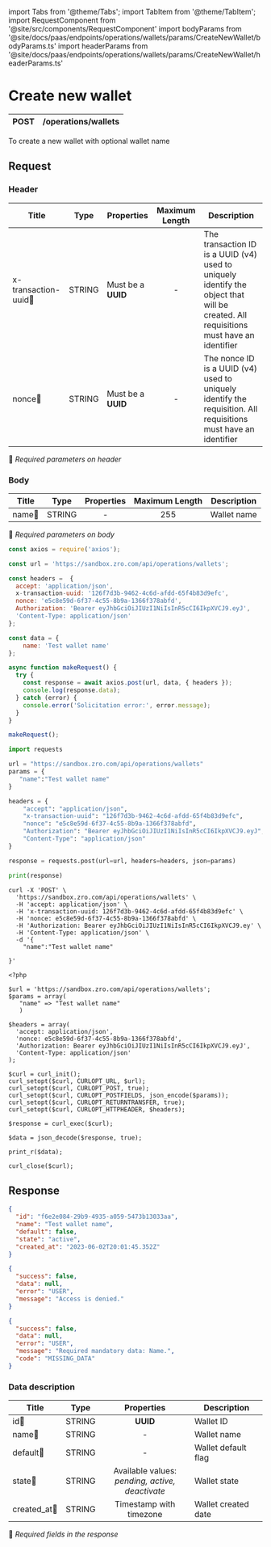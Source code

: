 import Tabs from '@theme/Tabs';
import TabItem from '@theme/TabItem';
import RequestComponent from '@site/src/components/RequestComponent'
import bodyParams from '@site/docs/paas/endpoints/operations/wallets/params/CreateNewWallet/bodyParams.ts'
import headerParams from '@site/docs/paas/endpoints/operations/wallets/params/CreateNewWallet/headerParams.ts'


# Create new wallet

| POST      | /operations/wallets|
| --------- | -------------------|

To create a new wallet with optional wallet name


## Request 

<RequestComponent headerParams={headerParams} bodyParams={bodyParams} selectorBaseUrl="paas" endpoint="/operations/wallets" method="post">

### Header

| Title                                    | Type       | Properties         | Maximum Length  | Description                                                                                                                           |
| ---------------------------------------- | :---------:|--------------------|:--------------: |-------------------------------------------------------------------------------------------------------------------------------------- |
| x-transaction-uuid:small_orange_diamond: | STRING     | Must be a **UUID** | -               | The transaction ID is a UUID (v4) used to uniquely identify the object that will be created. All requisitions must have an identifier |
| nonce:small_orange_diamond:              | STRING     | Must be a **UUID** | -               | The nonce ID is a UUID (v4) used to uniquely identify the requisition. All requisitions must have an identifier                       |
:small_orange_diamond: *Required parameters on header*

### Body

| Title                                | Type       | Properties | Maximum Length  | Description |
| -------------------------------------| :---------:|:----------:|:--------------: |-------------|
| name:small_orange_diamond:           | STRING     | -          | 255             | Wallet name |
:small_orange_diamond: *Required parameters on body*


<Tabs>
<TabItem value="js" label="NodeJS">

```js title=Axios
const axios = require('axios');

const url = 'https://sandbox.zro.com/api/operations/wallets';

const headers =  {
  accept: 'application/json',
  x-transaction-uuid: '126f7d3b-9462-4c6d-afdd-65f4b83d9efc',
  nonce: 'e5c8e59d-6f37-4c55-8b9a-1366f378abfd',
  Authorization: 'Bearer eyJhbGciOiJIUzI1NiIsInR5cCI6IkpXVCJ9.eyJ',
  'Content-Type: application/json'
};

const data = {
    name: 'Test wallet name'
};

async function makeRequest() {
  try {
    const response = await axios.post(url, data, { headers });
    console.log(response.data);
  } catch (error) {
    console.error('Solicitation error:', error.message);
  }
}

makeRequest();
```
</TabItem>
<TabItem value="py" label="Python">

```python title=Requests
import requests

url = "https://sandbox.zro.com/api/operations/wallets"
params = {
   "name":"Test wallet name"
}

headers = {
    "accept": "application/json",
    "x-transaction-uuid": "126f7d3b-9462-4c6d-afdd-65f4b83d9efc",
    "nonce": "e5c8e59d-6f37-4c55-8b9a-1366f378abfd",
    "Authorization": "Bearer eyJhbGciOiJIUzI1NiIsInR5cCI6IkpXVCJ9.eyJ",
    "Content-Type": "application/json"
}

response = requests.post(url=url, headers=headers, json=params)

print(response)
```
</TabItem>
<TabItem value="shell" label="Shell">

```shell title=CURL
curl -X 'POST' \
  'https://sandbox.zro.com/api/operations/wallets' \
  -H 'accept: application/json' \
  -H 'x-transaction-uuid: 126f7d3b-9462-4c6d-afdd-65f4b83d9efc' \
  -H 'nonce: e5c8e59d-6f37-4c55-8b9a-1366f378abfd' \
  -H 'Authorization: Bearer eyJhbGciOiJIUzI1NiIsInR5cCI6IkpXVCJ9.ey' \
  -H 'Content-Type: application/json' \
  -d '{
    "name":"Test wallet name"

}'
```
</TabItem>
<TabItem value="php" label="PHP">

```shell title=CURL
<?php

$url = 'https://sandbox.zro.com/api/operations/wallets';
$params = array(
   "name" => "Test wallet name"
   )

$headers = array(
  'accept: application/json',
  'nonce: e5c8e59d-6f37-4c55-8b9a-1366f378abfd',
  'Authorization: Bearer eyJhbGciOiJIUzI1NiIsInR5cCI6IkpXVCJ9.eyJ',
  'Content-Type: application/json'
);

$curl = curl_init();
curl_setopt($curl, CURLOPT_URL, $url);
curl_setopt($curl, CURLOPT_POST, true);
curl_setopt($curl, CURLOPT_POSTFIELDS, json_encode($params));
curl_setopt($curl, CURLOPT_RETURNTRANSFER, true);
curl_setopt($curl, CURLOPT_HTTPHEADER, $headers);

$response = curl_exec($curl);

$data = json_decode($response, true);

print_r($data);

curl_close($curl);
```
</TabItem>
</Tabs>

## Response

<Tabs>
<TabItem value="200" label="200">

```json  title=/operations/wallets
{
  "id": "f6e2e084-29b9-4935-a059-5473b13033aa",
  "name": "Test wallet name",
  "default": false,
  "state": "active",
  "created_at": "2023-06-02T20:01:45.352Z"
}
```
</TabItem>
<TabItem value="401" label="401">

```json  title=/operations/wallets
{
  "success": false,
  "data": null,
  "error": "USER",
  "message": "Access is denied."
}
```
</TabItem>
<TabItem value="422" label="422">

```json  title=/operations/wallets
{
  "success": false,
  "data": null,
  "error": "USER",
  "message": "Required mandatory data: Name.",
  "code": "MISSING_DATA"
}
```
</TabItem>
</Tabs>

### Data description

| Title                             | Type       |Properties                                            | Description                        |
| --------------------------------  |:----------:|:----------------------------------------------------:| ---------------------------------- |
| id:small_orange_diamond:          | STRING     | **UUID**                                             | Wallet ID                          |
| name:small_orange_diamond:        | STRING     | -                                                    | Wallet name                        |
| default:small_orange_diamond:     | STRING     | -                                                    | Wallet default flag                |
| state:small_orange_diamond:       | STRING     | Available values:<br/> *pending, active, deactivate* | Wallet state                       |
| created_at:small_orange_diamond:  | STRING     | Timestamp with timezone                              | Wallet created date                |

:small_orange_diamond: *Required fields in the response*
</RequestComponent>